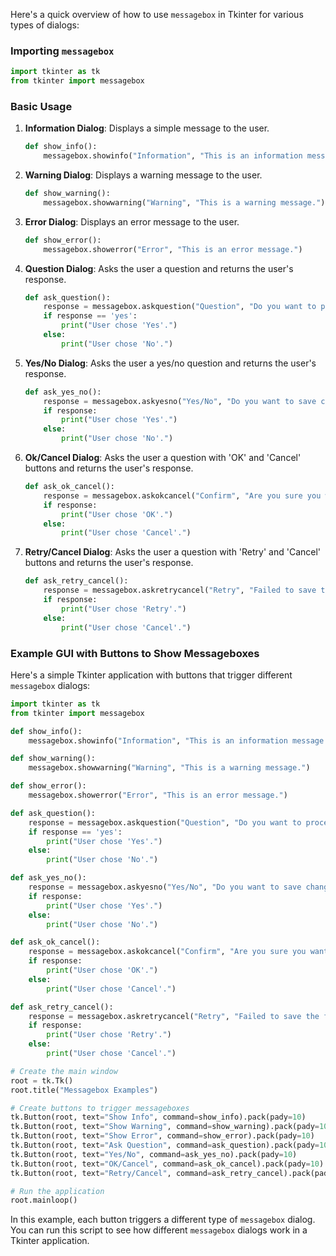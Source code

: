 Here's a quick overview of how to use `messagebox` in Tkinter for various types of dialogs:

### Importing `messagebox`

```python
import tkinter as tk
from tkinter import messagebox
```

### Basic Usage

1. **Information Dialog**: Displays a simple message to the user.
    ```python
    def show_info():
        messagebox.showinfo("Information", "This is an information message.")
    ```

2. **Warning Dialog**: Displays a warning message to the user.
    ```python
    def show_warning():
        messagebox.showwarning("Warning", "This is a warning message.")
    ```

3. **Error Dialog**: Displays an error message to the user.
    ```python
    def show_error():
        messagebox.showerror("Error", "This is an error message.")
    ```

4. **Question Dialog**: Asks the user a question and returns the user's response.
    ```python
    def ask_question():
        response = messagebox.askquestion("Question", "Do you want to proceed?")
        if response == 'yes':
            print("User chose 'Yes'.")
        else:
            print("User chose 'No'.")
    ```

5. **Yes/No Dialog**: Asks the user a yes/no question and returns the user's response.
    ```python
    def ask_yes_no():
        response = messagebox.askyesno("Yes/No", "Do you want to save changes?")
        if response:
            print("User chose 'Yes'.")
        else:
            print("User chose 'No'.")
    ```

6. **Ok/Cancel Dialog**: Asks the user a question with 'OK' and 'Cancel' buttons and returns the user's response.
    ```python
    def ask_ok_cancel():
        response = messagebox.askokcancel("Confirm", "Are you sure you want to delete this file?")
        if response:
            print("User chose 'OK'.")
        else:
            print("User chose 'Cancel'.")
    ```

7. **Retry/Cancel Dialog**: Asks the user a question with 'Retry' and 'Cancel' buttons and returns the user's response.
    ```python
    def ask_retry_cancel():
        response = messagebox.askretrycancel("Retry", "Failed to save the file. Retry?")
        if response:
            print("User chose 'Retry'.")
        else:
            print("User chose 'Cancel'.")
    ```

### Example GUI with Buttons to Show Messageboxes

Here's a simple Tkinter application with buttons that trigger different `messagebox` dialogs:

```python
import tkinter as tk
from tkinter import messagebox

def show_info():
    messagebox.showinfo("Information", "This is an information message.")

def show_warning():
    messagebox.showwarning("Warning", "This is a warning message.")

def show_error():
    messagebox.showerror("Error", "This is an error message.")

def ask_question():
    response = messagebox.askquestion("Question", "Do you want to proceed?")
    if response == 'yes':
        print("User chose 'Yes'.")
    else:
        print("User chose 'No'.")

def ask_yes_no():
    response = messagebox.askyesno("Yes/No", "Do you want to save changes?")
    if response:
        print("User chose 'Yes'.")
    else:
        print("User chose 'No'.")

def ask_ok_cancel():
    response = messagebox.askokcancel("Confirm", "Are you sure you want to delete this file?")
    if response:
        print("User chose 'OK'.")
    else:
        print("User chose 'Cancel'.")

def ask_retry_cancel():
    response = messagebox.askretrycancel("Retry", "Failed to save the file. Retry?")
    if response:
        print("User chose 'Retry'.")
    else:
        print("User chose 'Cancel'.")

# Create the main window
root = tk.Tk()
root.title("Messagebox Examples")

# Create buttons to trigger messageboxes
tk.Button(root, text="Show Info", command=show_info).pack(pady=10)
tk.Button(root, text="Show Warning", command=show_warning).pack(pady=10)
tk.Button(root, text="Show Error", command=show_error).pack(pady=10)
tk.Button(root, text="Ask Question", command=ask_question).pack(pady=10)
tk.Button(root, text="Yes/No", command=ask_yes_no).pack(pady=10)
tk.Button(root, text="OK/Cancel", command=ask_ok_cancel).pack(pady=10)
tk.Button(root, text="Retry/Cancel", command=ask_retry_cancel).pack(pady=10)

# Run the application
root.mainloop()
```

In this example, each button triggers a different type of `messagebox` dialog. You can run this script to see how different `messagebox` dialogs work in a Tkinter application.
